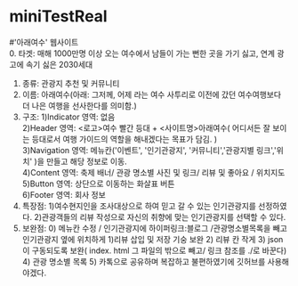 # miniTestReal
#'아래여수' 웹사이트 </br>
0. 타겟: 매해 1000만명 이상 오는 여수에서 남들이 가는 뻔한 곳을 가기 싫고, 연계 광고에 속기 싫은 2030세대
1. 종류: 관광지 추천 및 커뮤니티
2. 이름: 아래여수(아래: 그저께, 어제 라는 여수 사투리로 이전에 갔던 여수여행보다 더 나은 여행을 선사한다를 의미함.)
3. 구조:
   1)Indicator 영역: 없음 </br>
   2)Header 영역: <로고>여수 빨간 등대 + <사이트명>아래여수( 어디서든 잘 보이는 등대로서 여행 가이드의 역할을 해내겠다는 목표가 담김. ) </br>
   3)Navigation 영역: 메뉴칸('이벤트', '인기관광지', '커뮤니티','관광지별 링크','위치' )을 만들고 해당 정보로 이동. </br>
   4)Content 영역: 축제 배너/ 관광 명소별 사진 및 링크/ 리뷰 및 좋아요 / 위치지도 </br>
   5)Button 영역: 상단으로 이동하는 화살표 버튼</br>
   6)Footer 영역: 회사 정보</br>
4. 특장점:
   1)여수현지인을 조사대상으로 하여 믿고 갈 수 있는 인기관광지를 선정하였다. 
   2)관광객들의 리뷰 작성으로 자신의 취향에 맞는 인기관광지를 선택할 수 있다. 
7. 보완점:
   0) 메뉴칸 수정 / 인기관광지에 하이퍼링크:블로그 /관광명소별목록을 빼고 인기관광지 옆에 위치하게 
   1)리뷰 삽입 및 저장 기숭 보완
   2) 리뷰 칸 작게
   3) json  이 구동되도록 보완( index. html 그 파일의 밖으로 빼고/ 링크 참조를 ./로 바꾼다) 
   4) 관광 명소별 목록
   5) 카톡으로 공유하며 복잡하고 불편하였기에 깃허브를 사용해야겠다. 
      
